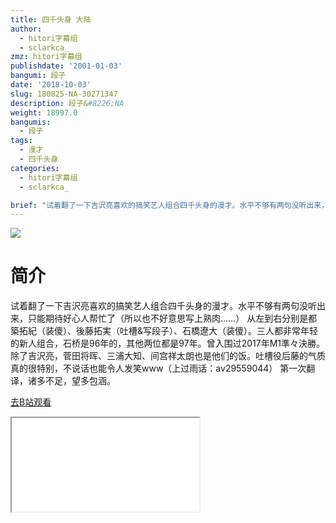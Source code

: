 ```yaml
---
title: 四千头身 大陆
author:
  - hitori字幕组
  - sclarkca_
zmz: hitori字幕组
publishdate: '2001-01-03'
bangumi: 段子
date: '2018-10-03'
slug: 180825-NA-30271347
description: 段子&#8226;NA
weight: 18997.0
bangumis:
  - 段子
tags:
  - 漫才
  - 四千头身
categories:
  - hitori字幕组
  - sclarkca_

brief: "试着翻了一下吉沢亮喜欢的搞笑艺人组合四千头身的漫才。水平不够有两句没听出来，只能期待好心人帮忙了（所以也不好意思写上熟肉……） 从左到右分别是都築拓紀（装傻）、後藤拓実（吐槽&写段子）、石橋遼大（装傻）。三人都非常年轻的新人组合，石桥是96年的，其他两位都是97年。曾入围过2017年M1準々決勝。除了吉沢亮，菅田将晖、三浦大知、间宫祥太朗也是他们的饭。吐槽役后藤的气质真的很特别，不说话也能令人发笑www（上过雨话：av29559044） 第一次翻译，诸多不足，望多包涵。"
---
```

![](https://i.imgur.com/iVy66Fr.jpg)
# 简介  
试着翻了一下吉沢亮喜欢的搞笑艺人组合四千头身的漫才。水平不够有两句没听出来，只能期待好心人帮忙了（所以也不好意思写上熟肉……）
从左到右分别是都築拓紀（装傻）、後藤拓実（吐槽&写段子）、石橋遼大（装傻）。三人都非常年轻的新人组合，石桥是96年的，其他两位都是97年。曾入围过2017年M1準々決勝。除了吉沢亮，菅田将晖、三浦大知、间宫祥太朗也是他们的饭。吐槽役后藤的气质真的很特别，不说话也能令人发笑www（上过雨话：av29559044）
第一次翻译，诸多不足，望多包涵。  

[去B站观看](https://www.bilibili.com/video/av30271347/)
<div class ="resp-container"><iframe class="testiframe" src="//player.bilibili.com/player.html?aid=30271347"", scrolling="no", allowfullscreen="true" > </iframe></div> 
